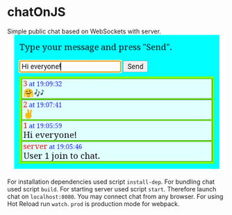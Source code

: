 # chatOnJS
Simple public chat based on WebSockets with server.
![Chat](/chat.png "Chat")

For installation dependencies used script `install-dep`. For bundling chat used script `build`. For starting server used script `start`. Therefore launch chat on `localhost:8080`. You may connect chat from any browser.
For using Hot Reload run `watch`.
`prod` is production mode for webpack.